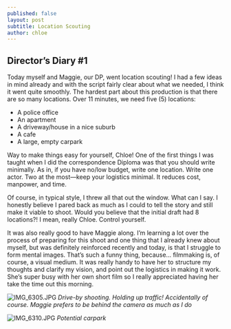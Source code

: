 ```yaml
---
published: false
layout: post
subtitle: Location Scouting
author: chloe
---
```

## Director’s Diary #1

Today myself and Maggie, our DP, went location scouting! I had a few ideas in mind already and with the script fairly clear about what we needed, I think it went quite smoothly. The hardest part about this production is that there are so many locations. Over 11 minutes, we need five (5) locations:

- A police office
- An apartment
- A driveway/house in a nice suburb
- A cafe
- A large, empty carpark

Way to make things easy for yourself, Chloe! One of the first things I was taught when I did the correspondence Diploma was that you should write minimally. As in, if you have no/low budget, write one location. Write one actor. Two at the most—keep your logistics minimal. It reduces cost, manpower, and time.

Of course, in typical style, I threw all that out the window. What can I say. I honestly believe I pared back as much as I could to tell the story and still make it viable to shoot. Would you believe that the initial draft had 8 locations?! I mean, really Chloe. Control yourself.

It was also really good to have Maggie along. I’m learning a lot over the process of preparing for this shoot and one thing that I already knew about myself, but was definitely reinforced recently and today, is that I struggle to form mental images. That’s such a funny thing, because… filmmaking is, of course, a visual medium. It was really handy to have her to structure my thoughts and clarify my vision, and point out the logistics in making it work. She’s super busy with her own short film so I really appreciated having her take the time out this morning.

![IMG_6305.JPG]({{site.baseurl}}/img/IMG_6305.JPG)
_Drive-by shooting. Holding up traffic! Accidentally of course. Maggie prefers to be behind the camera as much as I do_


![IMG_6310.JPG]({{site.baseurl}}/img/IMG_6310.JPG)
_Potential carpark_
